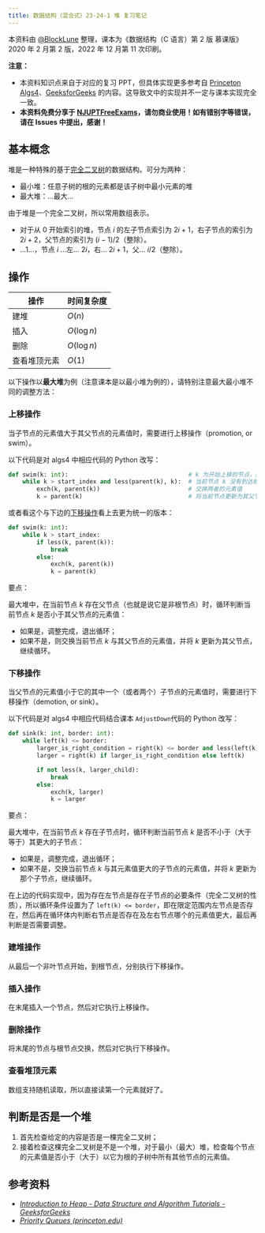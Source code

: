 ```yaml
---
title: 数据结构（混合式）23-24-1 堆 复习笔记
---
```


本资料由 [@BlockLune](https://github.com/BlockLune) 整理，课本为《数据结构（C 语言）第 2 版 慕课版》2020 年 2 月第 2 版，2022 年 12 月第 11 次印刷。

**注意：**

- 本资料知识点来自于对应的复习 PPT，但具体实现更多参考自 [Princeton Algs4](https://algs4.cs.princeton.edu/)、[GeeksforGeeks](https://www.geeksforgeeks.org/) 的内容。这导致文中的实现并不一定与课本实现完全一致。
- **本资料免费分享于 [NJUPTFreeExams](https://github.com/NJUPTFreeExams)，请勿商业使用！如有错别字等错误，请在 Issues 中提出，感谢！**

## 基本概念

堆是一种特殊的基于[完全二叉树](c_data_structure_2023_fall.md/#perfect-complete-and-full-binary-trees)的数据结构。可分为两种：

- 最小堆：任意子树的根的元素都是该子树中最小元素的堆
- 最大堆：...最大...

由于堆是一个完全二叉树，所以常用数组表示。

- 对于从 0 开始索引的堆，节点 $i$ 的左子节点索引为 $2i+1$，右子节点的索引为 $2i+2$，父节点的索引为 $(i-1)/2$（整除）。
- ...1...，节点 $i$ ...左... $2i$，右... $2i+1$，父... $i/2$（整除）。

## 操作

| 操作         | 时间复杂度  |
| ------------ | ----------- |
| 建堆         | $O(n)$      |
| 插入         | $O(\log n)$ |
| 删除         | $O(\log n)$ |
| 查看堆顶元素 | $O(1)$      |

以下操作以**最大堆**为例（注意课本是以最小堆为例的），请特别注意最大最小堆不同的调整方法：

### 上移操作

当子节点的元素值大于其父节点的元素值时，需要进行上移操作（promotion, or swim）。

以下代码是对 algs4 中相应代码的 Python 改写：

```python
def swim(k: int):                                  # k 为开始上移的节点，是一个子节点
    while k > start_index and less(parent(k), k):  # 当前节点 k 没有到达根并且父节点的元素值小于当前节点的元素值时
        exch(k, parent(k))                         # 交换两者的元素值
        k = parent(k)                              # 将当前节点更新为其父节点，以继续进行上移操作
```

或者看这个与下边的[下移操作](#下移操作)看上去更为统一的版本：

```python
def swim(k: int):
    while k > start_index:
        if less(k, parent(k)):
            break
        else:
            exch(k, parent(k))
            k = parent(k)
```

要点：

最大堆中，在当前节点 $k$ 存在父节点（也就是说它是非根节点）时，循环判断当前节点 $k$ 是否小于其父节点的元素值：

- 如果是，调整完成，退出循环；
- 如果不是，则交换当前节点 $k$ 与其父节点的元素值，并将 $k$ 更新为其父节点，继续循环。

### 下移操作

当父节点的元素值小于它的其中一个（或者两个）子节点的元素值时，需要进行下移操作（demotion, or sink）。

以下代码是对 algs4 中相应代码结合课本 `AdjustDown`代码的 Python 改写：

```python
def sink(k: int, border: int):
    while left(k) <= border:
        larger_is_right_condition = right(k) <= border and less(left(k), right(k))
        larger = right(k) if larger_is_right_condition else left(k)

        if not less(k, larger_child):
            break
        else:
            exch(k, larger)
            k = larger
```

要点：

最大堆中，在当前节点 $k$ 存在子节点时，循环判断当前节点 $k$ 是否不小于（大于等于）其更大的子节点：

- 如果是，调整完成，退出循环；
- 如果不是，交换当前节点 $k$ 与其元素值更大的子节点的元素值，并将 $k$ 更新为那个子节点，继续循环。

在上边的代码实现中，因为存在左节点是存在子节点的必要条件（完全二叉树的性质），所以循环条件设置为了 `left(k) <= border`，即在限定范围内左节点是否存在，然后再在循环体内判断右节点是否存在及左右节点哪个的元素值更大，最后再判断是否需要调整。

### 建堆操作

从最后一个非叶节点开始，到根节点，分别执行下移操作。

### 插入操作

在末尾插入一个节点，然后对它执行上移操作。

### 删除操作

将末尾的节点与根节点交换，然后对它执行下移操作。

### 查看堆顶元素

数组支持随机读取，所以直接读第一个元素就好了。

## 判断是否是一个堆

1. 首先检查给定的内容是否是一棵完全二叉树；
2. 接着检查这棵完全二叉树是不是一个堆，对于最小（最大）堆，检查每个节点的元素值是否小于（大于）以它为根的子树中所有其他节点的元素值。

## 参考资料

- _[Introduction to Heap - Data Structure and Algorithm Tutorials - GeeksforGeeks](https://www.geeksforgeeks.org/introduction-to-heap-data-structure-and-algorithm-tutorials/)_
- _[Priority Queues (princeton.edu)](https://algs4.cs.princeton.edu/24pq/)_
